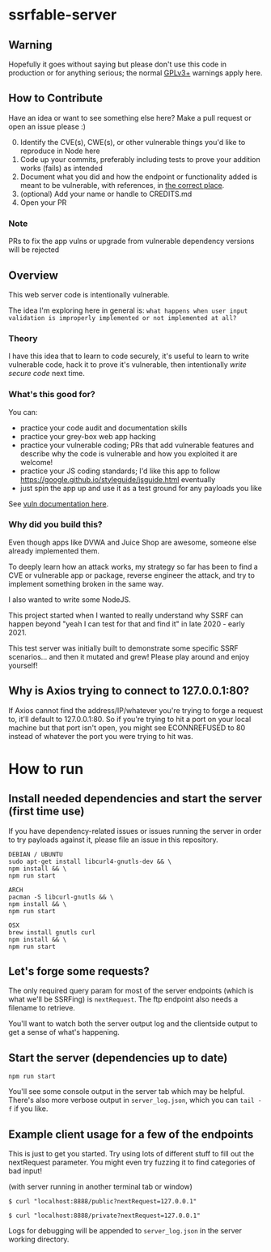 # ssrfable-server

## Warning
Hopefully it goes without saying but please don't use this code in production or for anything
serious; the normal [GPLv3+](https://www.gnu.org/licenses/gpl-3.0.en.html) warnings apply here.

## How to Contribute
Have an idea or want to see something else here? Make a pull request or open an issue please :)

0. Identify the CVE(s), CWE(s), or other vulnerable things you'd like to reproduce in Node here
1. Code up your commits, preferably including tests to prove your addition works (fails) as intended
2. Document what you did and how the endpoint or functionality added is meant to be vulnerable, with references, in [the correct place](https://github.com/kaoudis/vulnparty-js/blob/main/doc/vulns.md).
3. (optional) Add your name or handle to CREDITS.md
4. Open your PR

### Note
PRs to fix the app vulns or upgrade from vulnerable dependency versions will be rejected

## Overview
This web server code is intentionally vulnerable. 

The idea I'm exploring here in general is: `what happens when user input validation is
improperly implemented or not implemented at all?` 

### Theory
I have this idea that to learn to code securely, it's useful to learn to write
vulnerable code, hack it to prove it's vulnerable, then intentionally *write secure code*
next time.

### What's this good for? 
You can:
- practice your code audit and documentation skills
- practice your grey-box web app hacking
- practice your vulnerable coding; PRs that add vulnerable features and describe why the code is vulnerable and how you exploited it are welcome!
- practice your JS coding standards; I'd like this app to follow https://google.github.io/styleguide/jsguide.html eventually
- just spin the app up and use it as a test ground for any payloads you like

See [vuln documentation here](https://github.com/kaoudis/vulnparty-js/blob/main/doc/vulns.md).

### Why did you build this?
Even though apps like DVWA and Juice Shop are awesome, someone else already implemented them.

To deeply learn how an attack works, my strategy so far has been to find a CVE or 
vulnerable app or package, reverse engineer the attack, and try to implement something 
broken in the same way. 

I also wanted to write some NodeJS.

This project started when I wanted to really understand why SSRF can happen beyond 
"yeah I can test for that and find it" in late 2020 - early 2021.

This test server was initially built to demonstrate some specific SSRF scenarios... 
and then it mutated and grew! Please play around and enjoy yourself!

## Why is Axios trying to connect to 127.0.0.1:80?
If Axios cannot find the address/IP/whatever you're trying to forge a request to, it'll
default to 127.0.0.1:80. So if you're trying to hit a port on your local machine but that 
port isn't open, you might see ECONNREFUSED to 80 instead of whatever the port you were 
trying to hit was.

# How to run

## Install needed dependencies and start the server (first time use)
If you have dependency-related issues or issues running the server in order to try payloads against it, please file an issue in this repository.

```
DEBIAN / UBUNTU
sudo apt-get install libcurl4-gnutls-dev && \
npm install && \
npm run start

ARCH
pacman -S libcurl-gnutls && \
npm install && \
npm run start

OSX
brew install gnutls curl
npm install && \ 
npm run start
```

## Let's forge some requests?
The only required query param for most of the server endpoints (which is what we'll be SSRFing) is `nextRequest`. The ftp endpoint also needs a filename to retrieve.

You'll want to watch both the server output log and the clientside output to get a sense of what's happening.

## Start the server (dependencies up to date)

```
npm run start
```

You'll see some console output in the server tab which may be helpful. There's also more verbose output in `server_log.json`, which you can `tail -f` if you like.

## Example client usage for a few of the endpoints
This is just to get you started. Try using lots of different stuff to fill out 
the nextRequest parameter. You might even try fuzzing it to find categories of 
bad input!

(with server running in another terminal tab or window)

```
$ curl "localhost:8888/public?nextRequest=127.0.0.1"
```

```
$ curl "localhost:8888/private?nextRequest=127.0.0.1"
```

Logs for debugging will be appended to `server_log.json` in the server working directory.

